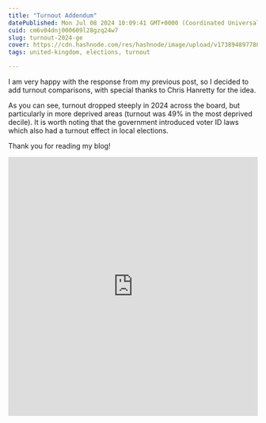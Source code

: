 ```yaml
---
title: "Turnout Addendum"
datePublished: Mon Jul 08 2024 10:09:41 GMT+0000 (Coordinated Universal Time)
cuid: cm6v04dnj000609l28gzq24w7
slug: turnout-2024-ge
cover: https://cdn.hashnode.com/res/hashnode/image/upload/v1738948977800/1d2ab2b8-4aa0-4815-b00e-b1f33acebcb4.jpeg
tags: united-kingdom, elections, turnout

---
```


I am very happy with the response from my previous post, so I decided to add turnout comparisons, with special thanks to Chris Hanretty for the idea.

As you can see, turnout dropped steeply in 2024 across the board, but particularly in more deprived areas (turnout was 49% in the most deprived decile). It is worth noting that the government introduced voter ID laws which also had a turnout effect in local elections.

Thank you for reading my blog!

<iframe id="datawrapper-chart-Zulis" src="https://datawrapper.dwcdn.net/Zulis/" style="width:0;min-width:100%;border:none" height="524"></iframe>